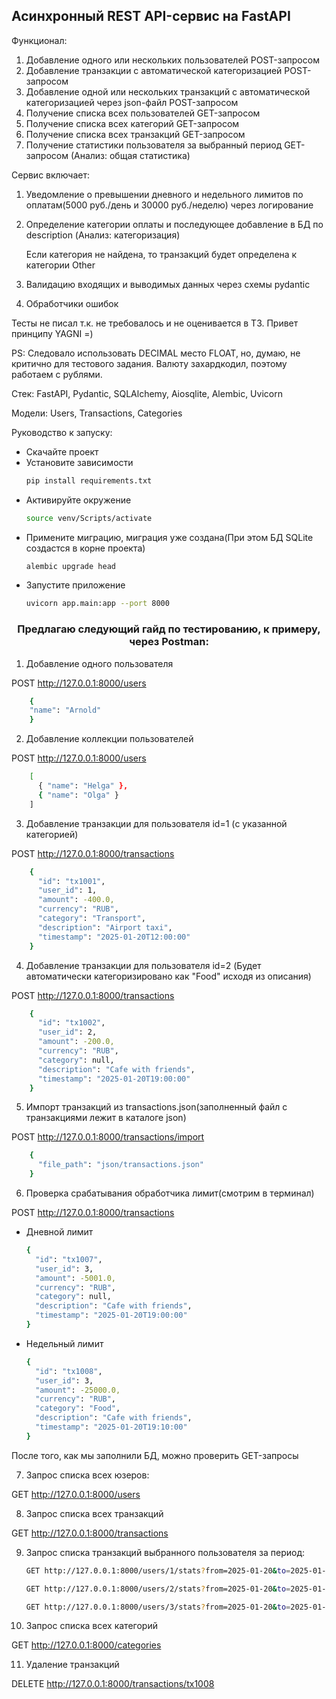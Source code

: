 <h2>Асинхронный REST API-сервис на FastAPI</h2>

Функционал:
1) Добавление одного или нескольких пользователей POST-запросом
2) Добавление транзакции с автоматической категоризацией POST-запросом
3) Добавление одной или нескольких транзакций с автоматической категоризацией через json-файл POST-запросом
4) Получение списка всех пользователей GET-запросом
5) Получение списка всех категорий GET-запросом
6) Получение списка всех транзакций GET-запросом
7) Получение статистики пользователя за выбранный период GET-запросом (Анализ: общая статистика)

Сервис включает: 
1) Уведомление о превышении дневного и недельного лимитов по оплатам(5000 руб./день и 30000 руб./неделю) через логирование
2) Определение категории оплаты и последующее добавление в БД по description (Анализ: категоризация)
   
    Если категория не найдена, то транзакций будет определена к категории Other
4) Валидацию входящих и выводимых данных через схемы pydantic
5) Обработчики ошибок

Тесты не писал т.к. не требовалось и не оценивается в ТЗ. Привет принципу YAGNI =) 

PS: Следовало использовать DECIMAL место FLOAT, но, думаю, не критично для тестового задания. Валюту захардкодил, поэтому работаем с рублями.

Стек: 
FastAPI, Pydantic, SQLAlchemy, Aiosqlite, Alembic, Uvicorn

Модели: 
Users, Transactions, Categories

Руководство к запуску:
* Скачайте проект
* Установите зависимости 
    ```sh
    pip install requirements.txt
    ```
* Активируйте окружение
    ```sh
    source venv/Scripts/activate
    ```
* Примените миграцию, миграция уже создана(При этом БД SQLite создастся в корне проекта)
    ```sh
    alembic upgrade head
     ```
* Запустите приложение 
    ```sh
    uvicorn app.main:app --port 8000
    ```

<h3 align="center">Предлагаю следующий гайд по тестированию, к примеру, через Postman:</h3>

1. Добавление одного пользователя
   
POST http://127.0.0.1:8000/users

```sh
    {
    "name": "Arnold"
    }
```
2. Добавление коллекции пользователей
 
POST http://127.0.0.1:8000/users

```sh
    [
      { "name": "Helga" },
      { "name": "Olga" }
    ]
```
   
3. Добавление транзакции для пользователя id=1 (с указанной категорией)
   
POST http://127.0.0.1:8000/transactions

```sh
    {
      "id": "tx1001",
      "user_id": 1,
      "amount": -400.0,
      "currency": "RUB",
      "category": "Transport",
      "description": "Airport taxi",
      "timestamp": "2025-01-20T12:00:00"
    }
```

4. Добавление транзакции для пользователя id=2 (Будет автоматически категоризировано как "Food" исходя из описания)
   
POST http://127.0.0.1:8000/transactions

```sh
    {
      "id": "tx1002",
      "user_id": 2,
      "amount": -200.0,
      "currency": "RUB",
      "category": null,
      "description": "Cafe with friends",
      "timestamp": "2025-01-20T19:00:00"
    }
```


5. Импорт транзакций из transactions.json(заполненный файл с транзакциями лежит в каталоге json)
    
POST http://127.0.0.1:8000/transactions/import

```sh
    {
      "file_path": "json/transactions.json"
    }
```
6. Проверка срабатывания обработчика лимит(смотрим в терминал)

POST http://127.0.0.1:8000/transactions

* Дневной лимит
  
    ```sh
    {
      "id": "tx1007",
      "user_id": 3,
      "amount": -5001.0,
      "currency": "RUB",
      "category": null,
      "description": "Cafe with friends",
      "timestamp": "2025-01-20T19:00:00"
    }
    ```
    
* Недельный лимит
  
    ```sh
    {
      "id": "tx1008",
      "user_id": 3,
      "amount": -25000.0,
      "currency": "RUB",
      "category": "Food",
      "description": "Cafe with friends",
      "timestamp": "2025-01-20T19:10:00"
    }
    ```
    
После того, как мы заполнили БД, можно проверить GET-запросы

7. Запрос списка всех юзеров:

GET http://127.0.0.1:8000/users


8. Запрос списка всех транзакций 

GET http://127.0.0.1:8000/transactions


9. Запрос списка транзакций выбранного пользователя за период:
   
    ```sh
    GET http://127.0.0.1:8000/users/1/stats?from=2025-01-20&to=2025-01-23
    ```

    ```sh
    GET http://127.0.0.1:8000/users/2/stats?from=2025-01-20&to=2025-01-23
    ```

    ```sh
    GET http://127.0.0.1:8000/users/3/stats?from=2025-01-20&to=2025-01-23
    ```
    

   
10. Запрос списка всех категорий
    
GET http://127.0.0.1:8000/categories


11. Удаление транзакций

DELETE http://127.0.0.1:8000/transactions/tx1008
